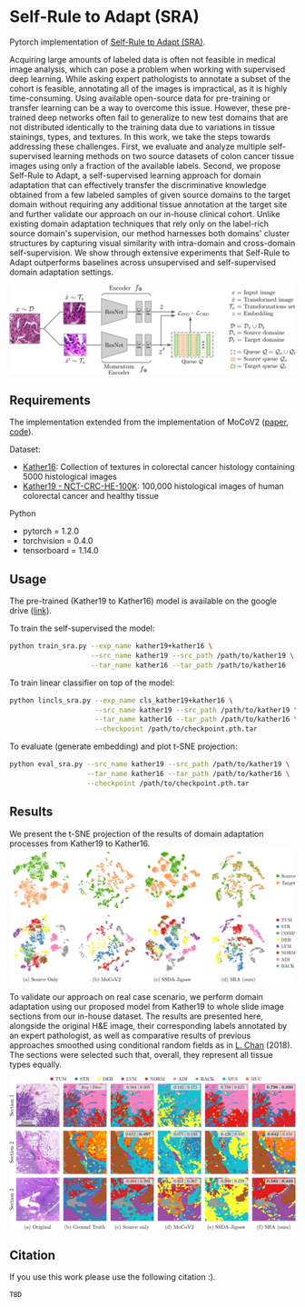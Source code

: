 # Self-Rule to Adapt (SRA)

Pytorch implementation of [Self-Rule tp Adapt (SRA)](TODO).


Acquiring large amounts of labeled data is often not feasible in medical image analysis, 
which can pose a problem when working with supervised deep learning. While asking expert 
pathologists to annotate a subset of the cohort is feasible, annotating all of the images 
is impractical, as it is highly time-consuming. Using available open-source data 
for pre-training or transfer learning can be a way to overcome this issue.
However, these pre-trained deep networks often fail to generalize to new test domains 
that are not distributed identically to the training data due to variations in tissue 
stainings, types, and textures. In this work, we take the steps towards addressing 
these challenges. First, we evaluate and analyze multiple self-supervised learning 
methods on two source datasets of colon cancer tissue images using only a fraction of 
the available labels. Second, we propose Self-Rule to Adapt, a self-supervised learning 
approach for domain adaptation that can effectively transfer the discriminative knowledge 
obtained from a few labeled samples of given source domains to the target domain without 
requiring any additional tissue annotation at the target site and further validate our 
approach on our in-house clinical cohort. Unlike existing domain adaptation techniques that 
rely only on the label-rich source domain's supervision, our method harnesses both domains' 
cluster structures by capturing visual similarity with intra-domain and cross-domain 
self-supervision. We show through extensive experiments that Self-Rule to Adapt outperforms 
baselines across unsupervised and self-supervised domain adaptation settings. 

![Segmentation result](figs/pipeline.png)

## Requirements
The implementation extended from the implementation of MoCoV2 ([paper](https://arxiv.org/abs/2003.04297), 
[code](https://github.com/facebookresearch/moco)).
 
Dataset:
* [Kather16](https://zenodo.org/record/53169): Collection of textures in colorectal cancer 
histology containing 5000 histological images
* [Kather19 - NCT-CRC-HE-100K](https://zenodo.org/record/1214456): 100,000 histological images of human colorectal cancer 
and healthy tissue

Python
* pytorch = 1.2.0
* torchvision = 0.4.0
* tensorboard = 1.14.0

## Usage
The pre-trained (Kather19 to Kather16) model is available on the google 
drive ([link](https://drive.google.com/drive/folders/1_4qa2JJPqMvEq6FgoTnmzkvPVgzQWma7?usp=sharing)). 

To train the self-supervised the model:
```bash
python train_sra.py --exp_name kather19+kather16 \
                    --src_name kather19 --src_path /path/to/kather19 \
                    --tar_name kather16 --tar_path /path/to/kather16 
```

To train linear classifier on top of the model:
```bash
python lincls_sra.py --exp_name cls_kather19+kather16 \
                     --src_name kather19 --src_path /path/to/kather19 \
                     --tar_name kather16 --tar_path /path/to/kather16 \
                     --checkpoint /path/to/checkpoint.pth.tar
```

To evaluate (generate embedding) and plot t-SNE projection:
```bash
python eval_sra.py --src_name kather19 --src_path /path/to/kather19 \
                   --tar_name kather16 --tar_path /path/to/kather16 \
                   --checkpoint /path/to/checkpoint.pth.tar
```

## Results

We present the t-SNE projection of the results of domain adaptation processes from Kather19 
to Kather16.
![Kather19 to Kather16](figs/tsne_k19k16.png)

To validate our approach on real case scenario, we perform domain adaptation using our 
proposed model from Kather19 to whole slide image 
sections from our in-house dataset. The results are presented here, alongside the original 
H&E image, their corresponding labels annotated by an expert pathologist, as well as 
comparative results of previous approaches smoothed using conditional random fields as 
in [L. Chan](https://github.com/lyndonchan/hsn_v1) (2018). The sections were selected such that, 
overall, they represent all tissue types equally.

![Segmentation result](figs/seg_wsi.png)

## Citation

If you use this work please use the following citation :).

```text
TBD
```

